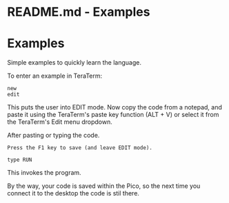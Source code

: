 
# README.md - Examples

# Examples

Simple examples to quickly learn the language.

To enter an example in TeraTerm:

```
new
edit
```

This puts the user into EDIT mode.  Now copy the code from a notepad,
and paste it using the TeraTerm's paste key function (ALT + V) or
select it from the TeraTerm's Edit menu dropdown.

After pasting or typing the code.
```
Press the F1 key to save (and leave EDIT mode).

type RUN
```

This invokes the program. 

By the way, your code is saved within the Pico, so the next time you connect it to the desktop
the code is stil there.

